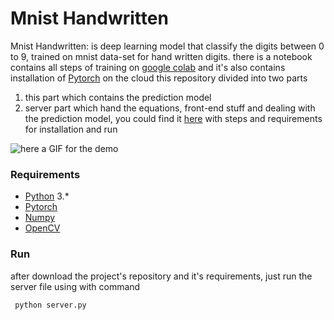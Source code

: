 # Mnist Handwritten 

Mnist Handwritten: is deep learning model that classify the digits between 0  to 9, trained on mnist data-set for hand written digits.
there is a notebook contains all steps of training on [google colab](https://colab.research.google.com/) and it's also contains installation of [Pytorch](https://pytorch.org/) on the cloud 
this repository divided into two parts

1. this part which contains the prediction model 
2. server part which hand the equations, front-end stuff and dealing with the prediction model, you could find it [here](https://github.com/xayden/mnist-client#minst-client) with steps and 
requirements for installation and run

![here a GIF for the demo ](https://github.com/Moad/Mnist-Handwritten/master/images/demo.gif)

### **Requirements**
* [Python](https://www.python.org/) 3.* 
* [Pytorch](https://pytorch.org/) 
* [Numpy](http://www.numpy.org/)
* [OpenCV](https://opencv.org/)



### **Run**
after download the project's repository and it's requirements, just run the server file using with command 

` python server.py`


